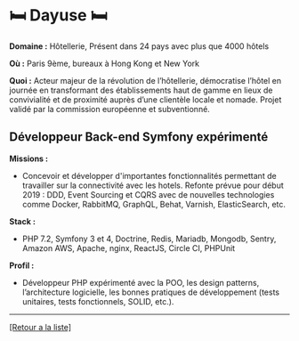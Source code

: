 # 🛏️ Dayuse 🛏️ 

**Domaine :** Hôtellerie, Présent dans 24 pays avec plus que 4000 hôtels

**Où :** Paris 9ème, bureaux à Hong Kong et New York

**Quoi :** Acteur majeur de la révolution de l’hôtellerie, démocratise l’hôtel en journée en transformant des établissements haut de gamme en lieux de convivialité et de proximité auprès d’une clientèle locale et nomade. Projet validé par la commission européenne et subventionné.

## Développeur Back-end Symfony expérimenté

**Missions :** 

* Concevoir et développer d'importantes fonctionnalités permettant de travailler sur la connectivité avec les hotels. Refonte prévue pour début 2019 : DDD, Event Sourcing et CQRS avec de nouvelles technologies comme Docker, RabbitMQ, GraphQL, Behat, Varnish, ElasticSearch, etc.

**Stack :** 

* PHP 7.2, Symfony 3 et 4, Doctrine, Redis, Mariadb, Mongodb, Sentry, Amazon AWS, Apache, nginx, ReactJS, Circle CI, PHPUnit

**Profil :** 

* Développeur PHP expérimenté avec la POO, les design patterns, l’architecture logicielle, les bonnes pratiques de développement (tests unitaires, tests fonctionnels, SOLID, etc.).

----
<a href="https://github.com/jlondiche/job-board-php/blob/master/00README.md">[Retour a la liste]</a>